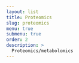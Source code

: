 ```yaml
---
layout: list
title: Proteomics
slug: proteomics
menu: true
submenu: true
order: 2
description: >
  Proteomics/metabolomics
---
```

